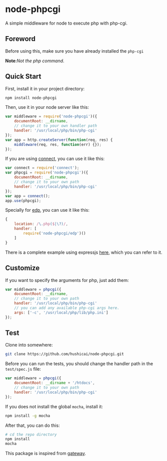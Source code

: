 node-phpcgi
===========

A simple middleware for node to execute php with php-cgi.

## Foreword

Before using this, make sure you have already installed the `php-cgi`

__Note__:_Not the php command_.

## Quick Start

First, install it in your project directory:

```bash
npm install node-phpcgi
```

Then, use it in your node server like this:

```javascript
var middleware = require('node-phpcgi')({
    documentRoot: __dirname,
    // change it to your own handler path
    handler: '/usr/local/php/bin/php-cgi'
});
var app = http.createServer(function(req, res) {
    middleware(req, res, function(err) {});
});
```

If you are using [connect](https://github.com/senchalabs/connect), you can use it like this:

```javascript
var connect = require('connect');
var phpcgi = require('node-phpcgi')({
    documentRoot: __dirname,
    // change it to your own path
    handler: '/usr/local/php/bin/php-cgi'
});
var app = connect();
app.use(phpcgi);
```

Specially for [edp](https://github.com/ecomfe/edp), you can use it like this:

```javascript
{
    location: /\.php($|\?)/,
    handler: [
        require('node-phpcgi/edp')()
    ]
}
```

There is a complete example using expressjs [here](https://github.com/hushicai/node-phpcgi/blob/master/mock/app.js), which you can refer to it.

## Customize

If you want to specify the arguments for php, just add them:

```javascript
var middleware = phpcgi({
    documentRoot: __dirname,
    // change it to your own path
    handler: '/usr/local/php/bin/php-cgi'
    // you can add any available php-cgi args here.
    args: ['-c', '/usr/local/php/lib/php.ini']
});
```

## Test

Clone into somewhere:

```bash
git clone https://github.com/hushicai/node-phpcgi.git
```

Before you can run the tests, you should change the handler path in the `test/spec.js` file:

```javascript
var middleware = phpcgi({
    documentRoot: __dirname + '/htdocs',
    // change it to your own path
    handler: '/usr/local/php/bin/php-cgi'
});
```

If you does not install the global `mocha`, install it:

```bash
npm install -g mocha
```

After that, you can do this:

```bash
# cd the repo directory
npm install
mocha
```

This package is inspired from [gateway](https://github.com/fgnass/gateway.git).
